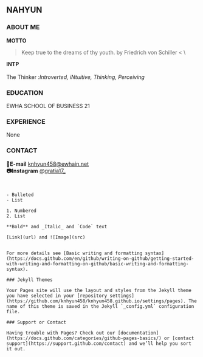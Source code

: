 ## NAHYUN

### ABOUT ME

**MOTTO** 
> Keep true to the dreams of thy youth. by Friedrich von Schiller <
\

**INTP** \
\
The Thinker :_Introverted, iNtuitive, Thinking, Perceiving_


### EDUCATION

EWHA SCHOOL OF BUSINESS 21


### EXPERIENCE

None



### CONTACT

**📧E-mail** knhyun458@ewhain.net \
**📷Instagram** [@gratia17_](https://www.instagram.com/gratia17_/?hl=ko)





```


- Bulleted
- List

1. Numbered
2. List

**Bold** and _Italic_ and `Code` text

[Link](url) and ![Image](src)


For more details see [Basic writing and formatting syntax](https://docs.github.com/en/github/writing-on-github/getting-started-with-writing-and-formatting-on-github/basic-writing-and-formatting-syntax).

### Jekyll Themes

Your Pages site will use the layout and styles from the Jekyll theme you have selected in your [repository settings](https://github.com/knhyun458/knhyun458.github.io/settings/pages). The name of this theme is saved in the Jekyll `_config.yml` configuration file.

### Support or Contact

Having trouble with Pages? Check out our [documentation](https://docs.github.com/categories/github-pages-basics/) or [contact support](https://support.github.com/contact) and we’ll help you sort it out.

```
